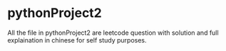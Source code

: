 # pythonProject2
All the file in pythonProject2 are leetcode question with solution and full explaination in chinese for self study purposes.
